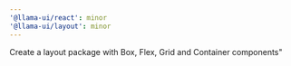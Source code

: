 ```yaml
---
'@llama-ui/react': minor
'@llama-ui/layout': minor
---
```


Create a layout package with Box, Flex, Grid and Container components"
